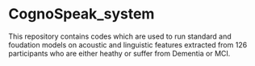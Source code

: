 # CognoSpeak_system
This repository contains codes which are used to run standard and foudation models on acoustic and linguistic features extracted from 126 participants who are either heathy or suffer from Dementia or MCI. 
